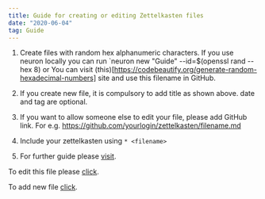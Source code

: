 ```yaml
---
title: Guide for creating or editing Zettelkasten files
date: "2020-06-04"
tag: Guide
---
```


   1. Create files with random hex alphanumeric characters. If you use neuron locally you can run `neuron new "Guide" --id=$(openssl rand --hex 8)
      or
      You can visit (this)[https://codebeautify.org/generate-random-hexadecimal-numbers] site and use this filename in GitHub.
   
   2. If you create new file, it is compulsory to add title as shown above. date and tag are optional.

   3. If you want to allow someone else to edit your file, please add GitHub link.
      For e.g. https://github.com/yourlogin/zettelkasten/filename.md

   4. Include your zettelkasten using `* <filename>`
 
   5. For further guide please [visit](https://neuron.zettel.page/2011402.html).

To edit this file please [click](https://github.com/ankitadhandha/zettelkasten/edit/master/0eb48602.md).

To add new file [click](https://github.com/ankitadhandha/zettelkasten/new/master).
